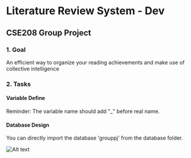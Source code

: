 # Literature Review System - Dev
## CSE208 Group Project

### 1. Goal
An efficient way to organize your reading achievements and make use of collective intelligence

### 2. Tasks
#### Variable Define
Reminder: The variable name should add "_" before real name.

#### Database Design
You can directly import the database 'grouppj' from the database folder.

![Alt text](/pic/Database.png)
